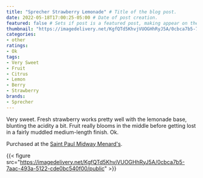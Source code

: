 ```yaml
---
title: "Sprecher Strawberry Lemonade" # Title of the blog post.
date: 2022-05-18T17:00:25-05:00 # Date of post creation.
featured: false # Sets if post is a featured post, making appear on the home page side bar.
thumbnail: "https://imagedelivery.net/KgfQTd5KhvjVUOGHhRyJ5A/0cbca7b5-7aac-493a-5122-cde0bc540f00/thumb"
categories:
- other
ratings:
- Ok
tags:
- Very Sweet
- Fruit
- Citrus
- Lemon
- Berry
- Strawberry
brands:
- Sprecher
---
```


Very sweet. Fresh strawberry works pretty well with the lemonade base, blunting the acidity a bit. Fruit really blooms in the middle before getting lost in a fairly muddled medium-length finish. Ok.

Purchased at the [Saint Paul Midway Menard's](https://www.menards.com/main/storeDetails.html?store=3181).

{{< figure src="https://imagedelivery.net/KgfQTd5KhvjVUOGHhRyJ5A/0cbca7b5-7aac-493a-5122-cde0bc540f00/public" >}}
